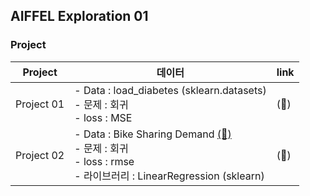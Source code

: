 ## AIFFEL Exploration 01

### Project
| Project | 데이터 | link |
| --- | --- | --- |
| Project 01 | - Data : load_diabetes (sklearn.datasets)<br>- 문제 : 회귀 <br>- loss : MSE | (🔗) |
| Project 02 | - Data : Bike Sharing Demand [(🔗)](https://www.kaggle.com/c/bike-sharing-demand/data) <br>- 문제 : 회귀 <br>- loss : rmse <br>- 라이브러리 : LinearRegression (sklearn) | (🔗) |
